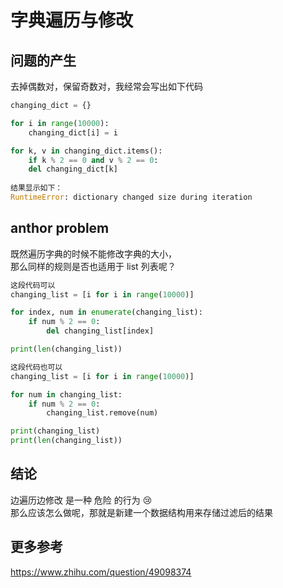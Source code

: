 # 字典遍历与修改
## 问题的产生
去掉偶数对，保留奇数对，我经常会写出如下代码
```python
changing_dict = {}

for i in range(10000):
    changing_dict[i] = i

for k, v in changing_dict.items():
    if k % 2 == 0 and v % 2 == 0:
    del changing_dict[k]
    
结果显示如下：
RuntimeError: dictionary changed size during iteration
```
## anthor problem
既然遍历字典的时候不能修改字典的大小，  
那么同样的规则是否也适用于 list 列表呢？
```python
这段代码可以
changing_list = [i for i in range(10000)]

for index, num in enumerate(changing_list):
    if num % 2 == 0:
        del changing_list[index]

print(len(changing_list))
```
```python
这段代码也可以
changing_list = [i for i in range(10000)]

for num in changing_list:
    if num % 2 == 0:
        changing_list.remove(num)

print(changing_list)
print(len(changing_list))

```

## 结论
边遍历边修改 是一种 危险 的行为 😢  
那么应该怎么做呢，那就是新建一个数据结构用来存储过滤后的结果

## 更多参考
https://www.zhihu.com/question/49098374
